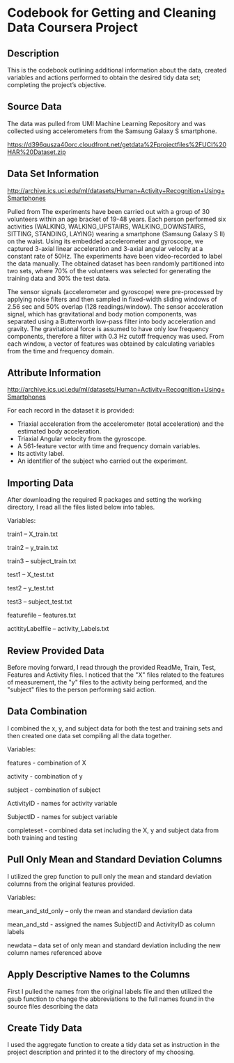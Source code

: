 # Codebook for Getting and Cleaning Data Coursera Project
## Description
This is the codebook outlining additional information about the data, created variables 
and actions performed to obtain the desired tidy data set; completing the project’s objective.
## Source Data
The data was pulled from UMI Machine Learning Repository and was collected using accelerometers from the Samsung Galaxy S smartphone. 

https://d396qusza40orc.cloudfront.net/getdata%2Fprojectfiles%2FUCI%20HAR%20Dataset.zip
## Data Set Information
http://archive.ics.uci.edu/ml/datasets/Human+Activity+Recognition+Using+Smartphones 

Pulled from The experiments have been carried out with a group of 30 volunteers within an age bracket of 19-48 years. 
Each person performed six activities (WALKING, WALKING_UPSTAIRS, WALKING_DOWNSTAIRS, SITTING, STANDING, LAYING) wearing 
a smartphone (Samsung Galaxy S II) on the waist. Using its embedded accelerometer and gyroscope, we captured 3-axial 
linear acceleration and 3-axial angular velocity at a constant rate of 50Hz. The experiments have been video-recorded to 
label the data manually. The obtained dataset has been randomly partitioned into two sets, where 70% of the volunteers was selected 
for generating the training data and 30% the test data. 

The sensor signals (accelerometer and gyroscope) were pre-processed by applying noise filters and then sampled in fixed-width 
sliding windows of 2.56 sec and 50% overlap (128 readings/window). The sensor acceleration signal, which has gravitational and 
body motion components, was separated using a Butterworth low-pass filter into body acceleration and gravity. The gravitational 
force is assumed to have only low frequency components, therefore a filter with 0.3 Hz cutoff frequency was used. From each window, 
a vector of features was obtained by calculating variables from the time and frequency domain.
## Attribute Information
http://archive.ics.uci.edu/ml/datasets/Human+Activity+Recognition+Using+Smartphones 

For each record in the dataset it is provided: 
- Triaxial acceleration from the accelerometer (total acceleration) and the estimated body acceleration. 
- Triaxial Angular velocity from the gyroscope. 
- A 561-feature vector with time and frequency domain variables. 
- Its activity label. 
- An identifier of the subject who carried out the experiment. 
## Importing Data
After downloading the required R packages and setting the working directory, I read all the files listed below into tables.

Variables:

train1 – X_train.txt

train2 – y_train.txt

train3 – subject_train.txt

test1 – X_test.txt

test2 – y_test.txt

test3 – subject_test.txt

featurefile – features.txt

actitityLabelfile – activity_Labels.txt

## Review Provided Data
Before moving forward, I read through the provided ReadMe, Train, Test, Features and Activity files. 
I noticed that the "X" files related to the features of measurement, the "y" files to the activity being performed, and the "subject" files to the person performing said action.

## Data Combination
I combined the x, y, and subject data for both the test and training sets and then created one data set compiling all the data together.

Variables:

features - combination of X

activity - combination of y

subject - combination of subject

ActivityID - names for activity variable

SubjectID - names for subject variable

completeset - combined data set including the X, y and subject data from both training and testing

## Pull Only Mean and Standard Deviation Columns
I utilized the grep function to pull only the mean and standard deviation columns from the original features provided.

Variables:

mean_and_std_only – only the mean and standard deviation data

mean_and_std - assigned the names SubjectID and ActivityID as column labels 

newdata – data set of only mean and standard deviation including the new column names referenced above

## Apply Descriptive Names to the Columns
First I pulled the names from the original labels file and then utilized the gsub function to change the abbreviations to the full names found in the source files describing the data

## Create Tidy Data
I used the aggregate function to create a tidy data set as instruction in the project description and printed it to the directory of my choosing.

